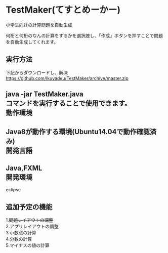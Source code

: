 TestMaker(てすとめーかー)
=========================
小学生向けの計算問題を自動生成

何桁と何桁のなんの計算をするかを選択肢し、「作成」ボタンを押すことで問題を自動生成してくれます。  

実行方法
--------
下記からダウンロードし、解凍
https://github.com/Ikuyadeu/TestMaker/archive/master.zip

java -jar TestMaker.java  
コマンドを実行することで使用できます。  
動作環境
---------
Java8が動作する環境(Ubuntu14.04で動作確認済み)  
開発言語
--------
Java,FXML  
開発環境
--------
eclipse  

追加予定の機能
----------------
1.~~問題レイアウトの調整~~  
2.アプリレイアウトの調整  
3.小数点の計算  
4.分数の計算  
5.マイナスの値の計算  
